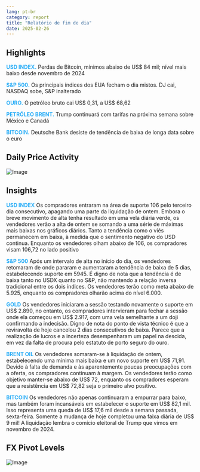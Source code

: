 ```yaml
---
lang: pt-br
category: report
title: "Relatório de fim de dia"
date: 2025-02-26
---
```



<h2>Highlights</h2>
<strong style="color: #2caef7;">USD INDEX.</strong> Perdas de Bitcoin, mínimos abaixo de US$ 84 mil; nível mais baixo desde novembro de 2024

<strong style="color: #2caef7;">S&P 500.</strong> Os principais índices dos EUA fecham o dia mistos. DJ cai, NASDAQ sobe, S&P inalterado

<strong style="color: #2caef7;">OURO.</strong> O petróleo bruto cai US$ 0,31, a US$ 68,62

<strong style="color: #2caef7;">PETRÓLEO BRENT.</strong> Trump continuará com tarifas na próxima semana sobre México e Canadá

<strong style="color: #2caef7;">BITCOIN.</strong> Deutsche Bank desiste de tendência de baixa de longa data sobre o euro



<h2>Daily Price Activity</h2>
<img src="https://markleighedu.github.io/img/Feb-2025/26-Feb-2025/price.jpg" alt="Image"/>

<h2>Insights</h2>
<strong style="color: #2caef7;">USD INDEX</strong> Os compradores entraram na área de suporte 106 pelo terceiro dia consecutivo, apagando uma parte da liquidação de ontem. Embora o breve movimento de alta tenha resultado em uma vela diária verde, os vendedores verão a alta de ontem se somando a uma série de máximas mais baixas nos gráficos diários. Tanto a tendência como o viés permanecem em baixa, à medida que o sentimento negativo do USD continua. Enquanto os vendedores olham abaixo de 106, os compradores visam 106,72 no lado positivo

<strong style="color: #2caef7;">S&P 500</strong> Após um intervalo de alta no início do dia, os vendedores retomaram de onde pararam e aumentaram a tendência de baixa de 5 dias, estabelecendo suporte em 5945. É digno de nota que a tendência é de baixa tanto no USDX quanto no S&P, não mantendo a relação inversa tradicional entre os dois índices. Os vendedores terão como meta abaixo de 5.925, enquanto os compradores olharão acima do nível 6.000.

<strong style="color: #2caef7;">GOLD</strong> Os vendedores iniciaram a sessão testando novamente o suporte em US$ 2.890, no entanto, os compradores intervieram para fechar a sessão onde ela começou em US$ 2.917, com uma vela semelhante a um doji confirmando a indecisão. Digno de nota do ponto de vista técnico é que a reviravolta de hoje cancelou 2 dias consecutivos de baixa. Parece que a realização de lucros e a incerteza desempenharam um papel na descida, em vez da falta de procura pelo estatuto de porto seguro do ouro. 

<strong style="color: #2caef7;">BRENT OIL</strong> Os vendedores somaram-se à liquidação de ontem, estabelecendo uma mínima mais baixa e um novo suporte em US$ 71,91. Devido à falta de demanda e às aparentemente poucas preocupações com a oferta, os compradores continuam à margem. Os vendedores terão como objetivo manter-se abaixo de US$ 72, enquanto os compradores esperam que a resistência em US$ 72,82 seja o primeiro alvo positivo.

<strong style="color: #2caef7;">BITCOIN</strong> Os vendedores não apenas continuaram a empurrar para baixo, mas também foram incansáveis em estabelecer o suporte em US$ 82,1 mil. Isso representa uma queda de US$ 17,6 mil desde a semana passada, sexta-feira. Somente a mudança de hoje completou uma faixa diária de US$ 9 mil! A liquidação lembra o comício eleitoral de Trump que vimos em novembro de 2024. 



<h2>FX Pivot Levels</h2>
<img src="https://markleighedu.github.io/img/Feb-2025/26-Feb-2025/pivot.jpg" alt="Image"/>